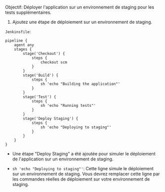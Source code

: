 Objectif: Déployer l'application sur un environnement de staging pour les tests supplémentaires.

1. Ajoutez une étape de déploiement sur un environnement de staging.

`Jenkinsfile`:


```Jenkinsfile
pipeline {
    agent any
    stages {
        stage('Checkout') {
            steps {
                checkout scm
            }
        }
        stage('Build') {
            steps {
                sh 'echo "Building the application"'
            }
        }
        stage('Test') {
            steps {
                sh 'echo "Running tests"'
            }
        }
        stage('Deploy Staging') {
            steps {
                sh 'echo "Deploying to staging"'
            }
        }
    }
}

```

- Une étape "Deploy Staging" a été ajoutée pour simuler le déploiement de l'application sur un environnement de staging.
    
- `sh 'echo "Deploying to staging"'`: Cette ligne simule le déploiement sur un environnement de staging. Vous devrez remplacer cette ligne par les commandes réelles de déploiement sur votre environnement de staging.